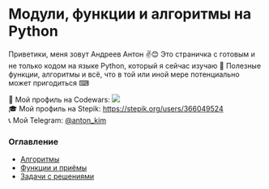 # Модули, функции и алгоритмы на Python
Приветики, меня зовут Андреев Антон ✌😊 Это страничка с готовым и не только кодом на языке Python, который я сейчас изучаю 🐍 Полезные функции, алгоритмы и всё, что в той или иной мере потенциально может пригодиться ⌨

👾 Мой профиль на Codewars: [![](https://www.codewars.com/users/Anton-Kim/badges/micro)](https://www.codewars.com/users/Anton-Kim)<br>
🎓 Мой профиль на Stepik: https://stepik.org/users/366049524<br>
📞 Мой Telegram: [@anton_kim](https://t.me/anton_kim)

### Оглавление
- [Алгоритмы](https://github.com/Anton-Kim/python/blob/main/algorithms.md)
- [Функции и приёмы](https://github.com/Anton-Kim/python/blob/main/functions.md)
- [Задачи с решениями](https://github.com/Anton-Kim/python/blob/main/tasks.md)
